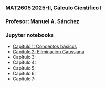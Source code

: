 ### MAT2605 2025-II, Cálculo Científico I

### Profesor: Manuel A. Sánchez

### Jupyter notebooks
- [Capítulo 1: Conceptos básicos](https://github.com/ManuelSanchezUribe/MAT2605_UC/blob/main/Jupyter_notebooks_clases/Capitulo1_Conceptosb%C3%A1sicos.ipynb)
- [Capítulo 2: Eliminacion Gaussiana](https://github.com/ManuelSanchezUribe/MAT2605_UC/blob/main/Jupyter_notebooks_clases/Capitulo2_EliminacionGaussiana.ipynb)
- Capítulo 3:
- Capítulo 4:
- Capítulo 5:
- Capítulo 6:
- Capítulo 7:
